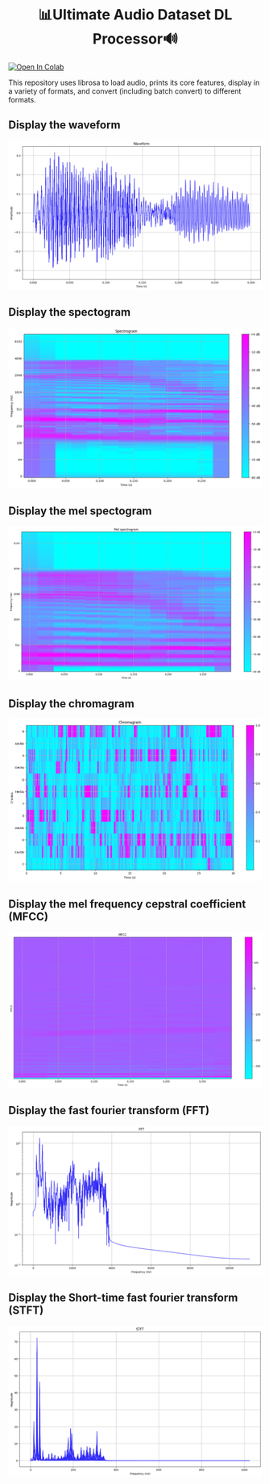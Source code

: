 <h1 align="center">📊Ultimate Audio Dataset DL Processor🔊</h1>

<a href="https://colab.research.google.com/github/dilne/Ultimate-Audio-Dataset-DL-Processor/blob/main/Ultimate%20Audio%20Dataset%20DL%20Processor.ipynb" target="_blank">
  <img src="https://colab.research.google.com/assets/colab-badge.svg" alt="Open In Colab"/>
</a>

This repository uses librosa to load audio, prints its core features, display in a variety of formats, and convert (including batch convert) to different formats.

## Display the waveform 
![alt text](https://github.com/dilne/Ultimate-Audio-Dataset-DL-Processor/blob/main/Images/Waveform.png "Waveform Example")

## Display the spectogram
![alt text](https://github.com/dilne/Ultimate-Audio-Dataset-DL-Processor/blob/main/Images/Spectogram.png "Spectogram Example")

## Display the mel spectogram
![alt text](https://github.com/dilne/Ultimate-Audio-Dataset-DL-Processor/blob/main/Images/Mel%20spectogram.png "Mel Spectogram Example")

## Display the chromagram
![alt text](https://github.com/dilne/Ultimate-Audio-Dataset-DL-Processor/blob/main/Images/Chromagram.png "Chromagram Example")

## Display the mel frequency cepstral coefficient (MFCC)
![alt text](https://github.com/dilne/Ultimate-Audio-Dataset-DL-Processor/blob/main/Images/MFCC.png "MFCC Example")

## Display the fast fourier transform (FFT)
![alt text](https://github.com/dilne/Ultimate-Audio-Dataset-DL-Processor/blob/main/Images/FFT.png "FFT Example")

## Display the Short-time fast fourier transform (STFT)
![alt text](https://github.com/dilne/Ultimate-Audio-Dataset-DL-Processor/blob/main/Images/STFT.png "STFT Example")
